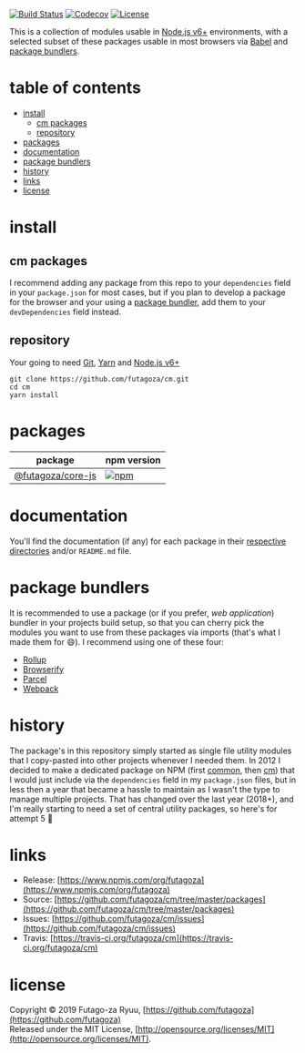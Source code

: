 [![Build Status](https://futagoza.visualstudio.com/cm/_apis/build/status/cmci?branchName=master)](https://futagoza.visualstudio.com/cm/_build/latest?definitionId=2?branchName=master)
[![Codecov](https://codecov.io/gh/futagoza/jcc/branch/master/graph/badge.svg)](https://codecov.io/gh/futagoza/cm)
[![License](https://img.shields.io/badge/license-mit-blue.svg)](https://opensource.org/licenses/MIT)

This is a collection of modules usable in [Node.js v6+](https://nodejs.org/en/blog/release/v6.0.0/) environments, with a selected subset of these packages usable in most browsers via [Babel](https://babeljs.io/) and [package bundlers](#package-bundlers). 

# table of contents

- [install](#install)
  * [cm packages](#cm-packages)
  * [repository](#repository)
- [packages](#packages)
- [documentation](#documentation)
- [package bundlers](#package-bundlers)
- [history](#history)
- [links](#links)
- [license](#license)

# install

## cm packages

I recommend adding any package from this repo to your `dependencies` field in your `package.json` for most cases, but if you plan to develop a package for the browser and your using a [package bundler](#package-bundlers), add them to your `devDependencies` field instead.

## repository

Your going to need [Git](https://git-scm.com/), [Yarn](https://yarnpkg.com/) and [Node.js v6+](https://nodejs.org/)

```shell
git clone https://github.com/futagoza/cm.git
cd cm
yarn install
```

# packages

| package | npm version |
| ------- | ----------- |
| [@futagoza/core-js](https://github.com/futagoza/cm/tree/master/packages/@futagoza/core-js) | [![npm](https://img.shields.io/npm/v/@futagoza/core-js.svg)](https://www.npmjs.com/package/@futagoza/core-js) |

# documentation

You'll find the documentation (if any) for each package in their [respective directories](https://github.com/futagoza/cm/tree/master/packages) and/or `README.md` file.

# package bundlers

It is recommended to use a package (or if you prefer, _web application_) bundler in your projects build setup, so that you can cherry pick the modules you want to use from these packages via imports (that's what I made them for 😄). I recommend using one of these four:

* [Rollup](https://rollupjs.org/)
* [Browserify](http://browserify.org/)
* [Parcel](https://parceljs.org/)
* [Webpack](https://webpack.js.org/)

# history

The package's in this repository simply started as single file utility modules that I copy-pasted into other projects whenever I needed them. In 2012 I decided to make a dedicated package on NPM (first [common](https://www.npmjs.com/package/comman), then [cm](https://www.npmjs.com/package/cm)) that I would just include via the `dependencies` field in my `package.json` files, but in less then a year that became a hassle to maintain as I wasn't the type to manage multiple projects. That has changed over the last year (2018+), and I'm really starting to need a set of central utility packages, so here's for attempt 5 🍺

# links

* Release: [https://www.npmjs.com/org/futagoza](https://www.npmjs.com/org/futagoza)
* Source: [https://github.com/futagoza/cm/tree/master/packages](https://github.com/futagoza/cm/tree/master/packages)
* Issues: [https://github.com/futagoza/cm/issues](https://github.com/futagoza/cm/issues)
* Travis: [https://travis-ci.org/futagoza/cm](https://travis-ci.org/futagoza/cm)

# license

Copyright © 2019 Futago-za Ryuu, [https://github.com/futagoza](https://github.com/futagoza)<br>
Released under the MIT License, [http://opensource.org/licenses/MIT](http://opensource.org/licenses/MIT).
